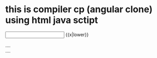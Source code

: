 # this is compiler cp (angular clone) using html java sctipt
<input cp-model="x" /> {{x|lower}}
<div cp-hide="x > 3"> .... </div>
<div cp-show="x > 3">.... </div>
<div cp-switch="x">
  <div cp-switch-case = "1">
    <div cp-switch-default>
<div cp-for="x in [1,2,3]">

